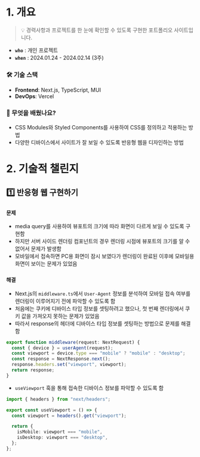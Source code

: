 # 1. 개요
> 💡 경력사항과 프로젝트를 한 눈에 확인할 수 있도록 구현한 포트폴리오 사이트입니다.

* __`who`__ : 개인 프로젝트
* __`when`__ : 2024.01.24 - 2024.02.14 (3주)

### 🛠 기술 스택
* **Frontend**: Next.js, TypeScript, MUI
* **DevOps**: Vercel

### 👀 무엇을 배웠나요?
* CSS Modules와 Styled Components를 사용하여 CSS를 정의하고 적용하는 방법
* 다양한 디바이스에서 사이트가 잘 보일 수 있도록 반응형 웹을 디자인하는 방법

# 2. 기술적 챌린지

## 1️⃣ 반응형 웹 구현하기

### __`문제`__
* media query를 사용하여 뷰포트의 크기에 따라 화면이 다르게 보일 수 있도록 구현함
* 하지만 서버 사이드 렌더링 컴포넌트의 경우 렌더링 시점에 뷰포트의 크기를 알 수 없어서 문제가 발생함
* 모바일에서 접속하면 PC용 화면이 잠시 보였다가 렌더링이 완료된 이후에 모바일용 화면이 보이는 문제가 있었음

### __`해결`__
* Next.js의 `middleware.ts`에서 `User-Agent` 정보를 분석하여 모바일 접속 여부를 렌더링이 이루어지기 전에 파악할 수 있도록 함
* 처음에는 쿠키에 디바이스 타입 정보를 셋팅하려고 했으나, 첫 번째 렌더링에서 쿠키 값을 가져오지 못하는 문제가 있었음
* 따라서 response의 헤더에 디바이스 타입 정보를 셋팅하는 방법으로 문제를 해결함
```typescript
export function middleware(request: NextRequest) {
  const { device } = userAgent(request);
  const viewport = device.type === "mobile" ? "mobile" : "desktop";
  const response = NextResponse.next();
  response.headers.set("viewport", viewport);
  return response;
}
```
* `useViewport` 훅을 통해 접속한 디바이스 정보를 파악할 수 있도록 함
```typescript
import { headers } from "next/headers";

export const useViewport = () => {
  const viewport = headers().get("viewport");

  return {
    isMobile: viewport === "mobile",
    isDesktop: viewport === "desktop",
  };
};
```
